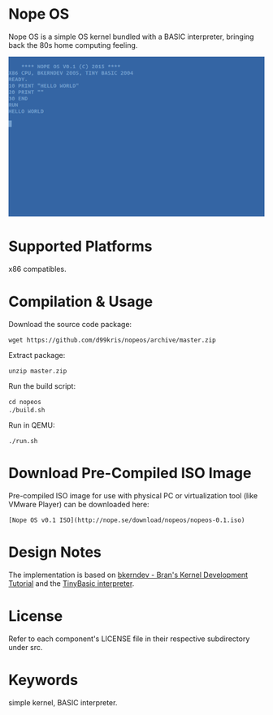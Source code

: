 Nope OS
=======
Nope OS is a simple OS kernel bundled with a BASIC interpreter, bringing 
back the 80s home computing feeling.

![Nope OS Screenshot](/doc/nopeos-helloworld.png)

Supported Platforms
===================
x86 compatibles.

Compilation & Usage
===================
Download the source code package:

    wget https://github.com/d99kris/nopeos/archive/master.zip

Extract package:

    unzip master.zip

Run the build script:

    cd nopeos
    ./build.sh

Run in QEMU:

    ./run.sh

Download Pre-Compiled ISO Image
===============================
Pre-compiled ISO image for use with physical PC or virtualization tool 
(like VMware Player) can be downloaded here:

    [Nope OS v0.1 ISO](http://nope.se/download/nopeos/nopeos-0.1.iso)

Design Notes
============
The implementation is based on [bkerndev - Bran's Kernel Development Tutorial](http://www.osdever.net/bkerndev/Docs/title.htm) and the [TinyBasic interpreter](http://www.ittybittycomputers.com/IttyBitty/TinyBasic/).

License
=======
Refer to each component's LICENSE file in their respective subdirectory under
src.

Keywords
========
simple kernel, BASIC interpreter.

